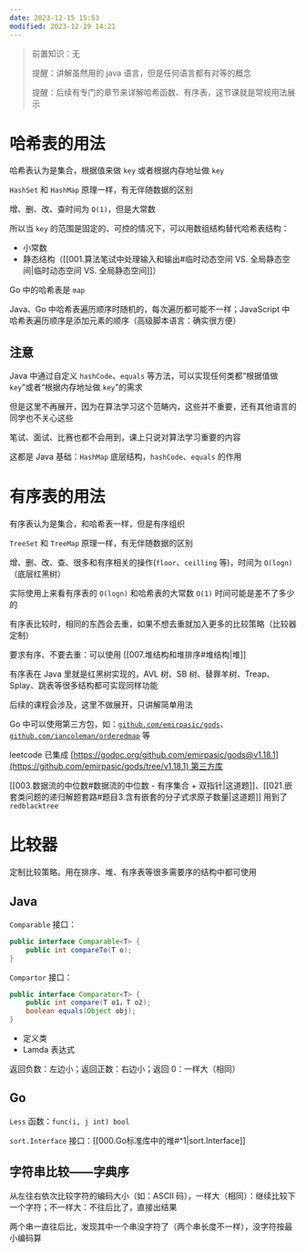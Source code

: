 ```yaml
---
date: 2023-12-15 15:53
modified: 2023-12-29 14:21
---
```


>前置知识：无
>
>提醒：讲解虽然用的 java 语言，但是任何语言都有对等的概念
>
>提醒：后续有专门的章节来详解哈希函数、有序表，这节课就是常规用法展示

# 哈希表的用法

哈希表认为是集合，根据值来做 `key` 或者根据内存地址做 `key`

`HashSet` 和 `HashMap` 原理一样，有无伴随数据的区别

增、删、改、查时间为 `O(1)`，但是大常数

所以当 `key` 的范围是固定的、可控的情况下，可以用数组结构替代哈希表结构：

- 小常数
- 静态结构（[[001.算法笔试中处理输入和输出#临时动态空间 VS. 全局静态空间|临时动态空间 VS. 全局静态空间]]）

Go 中的哈希表是 `map`

Java、Go 中哈希表遍历顺序时随机的，每次遍历都可能不一样；JavaScript 中哈希表遍历顺序是添加元素的顺序（高级脚本语言：确实很方便）

## 注意

Java 中通过自定义 `hashCode`、`equals` 等方法，可以实现任何类都“根据值做 `key`”或者“根据内存地址做 `key`”的需求

但是这里不再展开，因为在算法学习这个范畴内，这些并不重要，还有其他语言的同学也不关心这些

笔试、面试、比赛也都不会用到，课上只说对算法学习重要的内容

这都是 Java 基础：`HashMap` 底层结构，`hashCode`、`equals` 的作用

# 有序表的用法

有序表认为是集合，和哈希表一样，但是有序组织

`TreeSet` 和 `TreeMap` 原理一样，有无伴随数据的区别

增、删、改、查、很多和有序相关的操作(`floor`、`ceilling` 等)，时间为 `O(logn)`（底层红黑树）

实际使用上来看有序表的 `O(logn)` 和哈希表的大常数 `O(1)` 时间可能是差不了多少的

有序表比较时，相同的东西会去重，如果不想去重就加入更多的比较策略（比较器定制）

要求有序、不要去重：可以使用 [[007.堆结构和堆排序#堆结构|堆]]

有序表在 Java 里就是红黑树实现的，AVL 树、SB 树、替罪羊树、Treap、Splay、跳表等很多结构都可实现同样功能

后续的课程会涉及，这里不做展开，只讲解简单用法

Go 中可以使用第三方包，如：[`github.com/emirpasic/gods`](https://github.com/emirpasic/gods)、[`github.com/iancoleman/orderedmap`](https://github.com/iancoleman/orderedmap) 等

leetcode 已集成 [https://godoc.org/github.com/emirpasic/gods@v1.18.1](https://github.com/emirpasic/gods/tree/v1.18.1) 第三方库

[[003.数据流的中位数#数据流的中位数 - 有序集合 + 双指针|这道题]]、[[021.嵌套类问题的递归解题套路#题目3.含有嵌套的分子式求原子数量|这道题]] 用到了 `redblacktree`

# 比较器

定制比较策略。用在排序、堆、有序表等很多需要序的结构中都可使用

## Java

`Comparable` 接口：

```java
public interface Comparable<T> {
	public int compareTo(T o);
}
```

`Compartor` 接口：

```java
public interface Comparator<T> {
	public int compare(T o1，T o2);
	boolean equals(Object obj);
}
```

- 定义类
- Lamda 表达式

返回负数：左边小；返回正数：右边小；返回 0：一样大（相同）

## Go

`Less` 函数：`func(i, j int) bool`

`sort.Interface` 接口：[[000.Go标准库中的堆#^1|sort.Interface]]

## 字符串比较——字典序

从左往右依次比较字符的编码大小（如：ASCII 码），一样大（相同）：继续比较下一个字符；不一样大：不往后比了，直接出结果

两个串一直往后比，发现其中一个串没字符了（两个串长度不一样），没字符按最小编码算

